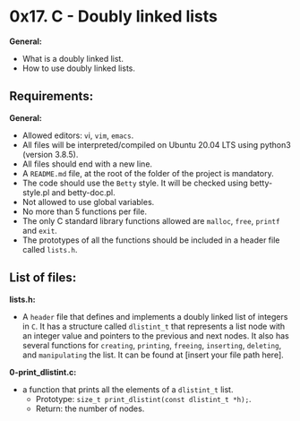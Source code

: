# 0x17. C - Doubly linked lists

**General:**
- What is a doubly linked list.
- How to use doubly linked lists.
## Requirements:

 **General:**
 - Allowed editors: `v`i, `vim`, `emacs`.
 - All files will be interpreted/compiled on Ubuntu 20.04 LTS using python3 (version 3.8.5).
 - All files should end with a new line.
 - A `README.md` file, at the root of the folder of the project is mandatory.
 - The code should use the `Betty` style. It will be checked using betty-style.pl and betty-doc.pl.
 - Not allowed to use global variables.
 - No more than 5 functions per file.
 - The only C standard library functions allowed are `malloc`, `free`, `printf` and `exit`.
 - The prototypes of all the functions should be included in a header file called `lists.h`.

## List of files:

**lists.h:**
- A `header` file that defines and implements a doubly linked list of integers in `C`. It has a structure called `dlistint_t` that represents a list node with an integer value and pointers to the previous and next nodes. It also has several functions for `creating`, `printing`, `freeing`, `inserting`, `deleting`, and `manipulating` the list. It can be found at [insert your file path here].

**0-print_dlistint.c:**
  - a function that prints all the elements of a `dlistint_t` list.
    - Prototype: `size_t print_dlistint(const dlistint_t *h);`.
    - Return: the number of nodes.
